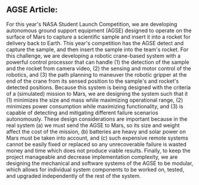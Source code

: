 AGSE Article:
-------------

For this year's NASA Student Launch Competition, we are developing autonomous ground support equipment (AGSE) designed to operate on the surface of Mars to capture a scientific sample and insert it into a rocket for delivery back to Earth.  This year's competition has the AGSE detect and capture the sample, and then insert the sample into the team's rocket.  For this challenge, we are developing a robotic crane-based system with a powerful control processor that can handle (1) the detection of the sample and the rocket from camera video, (2) the sensing and motor control of the robotics, and (3) the path planning to maneuver the robotic gripper at the end of the crane from its sensed position to the sample's and rocket's detected positions.  Because this system is being designed with the criteria of a (simulated) mission to Mars, we are designing the system such that it (1) minimizes the size and mass while maximizing operational range, (2) minimizes power consumption while maximizing functionality, and (3) is capable of detecting and mitigating different failure scenarios autonomously.  These design considerations are important because in the real system (a) we must send the AGSE to Mars, so its size and weight affect the cost of the mission, (b) batteries are heavy and solar power on Mars must be taken into account, and (c) such expensive remote systems cannot be easily fixed or replaced so any unrecoverable failure is wasted money and time which does not produce viable results.  Finally, to keep the project manageable and decrease implementation complexity, we are designing the mechanical and software systems of the AGSE to be modular, which allows for individual system components to be worked on, tested, and upgraded independently of the rest of the system.